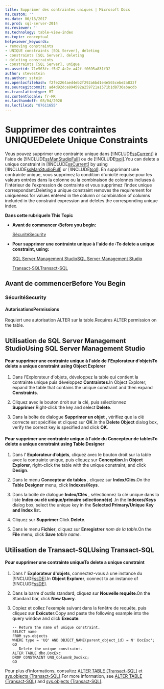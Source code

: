 ```yaml
---
title: Supprimer des contraintes uniques | Microsoft Docs
ms.custom: ''
ms.date: 06/13/2017
ms.prod: sql-server-2014
ms.reviewer: ''
ms.technology: table-view-index
ms.topic: conceptual
helpviewer_keywords:
- removing constraints
- UNIQUE constraints [SQL Server], deleting
- constraints [SQL Server], deleting
- deleting constraints
- constraints [SQL Server], unique
ms.assetid: 71e563fc-f5d7-4c2e-a42f-f0695a831f32
author: stevestein
ms.author: sstein
ms.openlocfilehash: f2fe2264aed4eb2f292a6bd1e4e565cebe2a833f
ms.sourcegitcommit: ad4d92dce894592a259721a1571b1d8736abacdb
ms.translationtype: MT
ms.contentlocale: fr-FR
ms.lasthandoff: 08/04/2020
ms.locfileid: "87611655"
---
```

# <a name="delete-unique-constraints"></a><span data-ttu-id="6d7ce-102">Supprimer des contraintes UNIQUE</span><span class="sxs-lookup"><span data-stu-id="6d7ce-102">Delete Unique Constraints</span></span>
  <span data-ttu-id="6d7ce-103">Vous pouvez supprimer une contrainte unique dans [!INCLUDE[ssCurrent](../../includes/sscurrent-md.md)] à l'aide de [!INCLUDE[ssManStudioFull](../../includes/ssmanstudiofull-md.md)] ou de [!INCLUDE[tsql](../../includes/tsql-md.md)].</span><span class="sxs-lookup"><span data-stu-id="6d7ce-103">You can delete a unique constraint in [!INCLUDE[ssCurrent](../../includes/sscurrent-md.md)] by using [!INCLUDE[ssManStudioFull](../../includes/ssmanstudiofull-md.md)] or [!INCLUDE[tsql](../../includes/tsql-md.md)].</span></span> <span data-ttu-id="6d7ce-104">En supprimant une contrainte unique, vous supprimez la condition d'unicité requise pour les valeurs entrées dans la colonne ou la combinaison de colonnes incluses à l'intérieur de l'expression de contrainte et vous supprimez l'index unique correspondant.</span><span class="sxs-lookup"><span data-stu-id="6d7ce-104">Deleting a unique constraint removes the requirement for uniqueness for values entered in the column or combination of columns included in the constraint expression and deletes the corresponding unique index.</span></span>  
  
 <span data-ttu-id="6d7ce-105">**Dans cette rubrique**</span><span class="sxs-lookup"><span data-stu-id="6d7ce-105">**In This Topic**</span></span>  
  
-   <span data-ttu-id="6d7ce-106">**Avant de commencer :**</span><span class="sxs-lookup"><span data-stu-id="6d7ce-106">**Before you begin:**</span></span>  
  
     [<span data-ttu-id="6d7ce-107">Sécurité</span><span class="sxs-lookup"><span data-stu-id="6d7ce-107">Security</span></span>](#Security)  
  
-   <span data-ttu-id="6d7ce-108">**Pour supprimer une contrainte unique à l'aide de :**</span><span class="sxs-lookup"><span data-stu-id="6d7ce-108">**To delete a unique constraint, using:**</span></span>  
  
     [<span data-ttu-id="6d7ce-109">SQL Server Management Studio</span><span class="sxs-lookup"><span data-stu-id="6d7ce-109">SQL Server Management Studio</span></span>](#SSMSProcedure)  
  
     [<span data-ttu-id="6d7ce-110">Transact-SQL</span><span class="sxs-lookup"><span data-stu-id="6d7ce-110">Transact-SQL</span></span>](#TsqlProcedure)  
  
##  <a name="before-you-begin"></a><a name="BeforeYouBegin"></a> <span data-ttu-id="6d7ce-111">Avant de commencer</span><span class="sxs-lookup"><span data-stu-id="6d7ce-111">Before You Begin</span></span>  
  
###  <a name="security"></a><a name="Security"></a> <span data-ttu-id="6d7ce-112">Sécurité</span><span class="sxs-lookup"><span data-stu-id="6d7ce-112">Security</span></span>  
  
####  <a name="permissions"></a><a name="Permissions"></a> <span data-ttu-id="6d7ce-113">Autorisations</span><span class="sxs-lookup"><span data-stu-id="6d7ce-113">Permissions</span></span>  
 <span data-ttu-id="6d7ce-114">Requiert une autorisation ALTER sur la table.</span><span class="sxs-lookup"><span data-stu-id="6d7ce-114">Requires ALTER permission on the table.</span></span>  
  
##  <a name="using-sql-server-management-studio"></a><a name="SSMSProcedure"></a> <span data-ttu-id="6d7ce-115">Utilisation de SQL Server Management Studio</span><span class="sxs-lookup"><span data-stu-id="6d7ce-115">Using SQL Server Management Studio</span></span>  
  
#### <a name="to-delete-a-unique-constraint-using-object-explorer"></a><span data-ttu-id="6d7ce-116">Pour supprimer une contrainte unique à l'aide de l'Explorateur d'objets</span><span class="sxs-lookup"><span data-stu-id="6d7ce-116">To delete a unique constraint using Object Explorer</span></span>  
  
1.  <span data-ttu-id="6d7ce-117">Dans l'Explorateur d'objets, développez la table qui contient la contrainte unique puis développez **Contraintes**.</span><span class="sxs-lookup"><span data-stu-id="6d7ce-117">In Object Explorer, expand the table that contains the unique constraint and then expand **Constraints**.</span></span>  
  
2.  <span data-ttu-id="6d7ce-118">Cliquez avec le bouton droit sur la clé, puis sélectionnez **Supprimer**.</span><span class="sxs-lookup"><span data-stu-id="6d7ce-118">Right-click the key and select **Delete**.</span></span>  
  
3.  <span data-ttu-id="6d7ce-119">Dans la boîte de dialogue **Supprimer un objet** , vérifiez que la clé correcte est spécifiée et cliquez sur **OK**.</span><span class="sxs-lookup"><span data-stu-id="6d7ce-119">In the **Delete Object** dialog box, verify the correct key is specified and click **OK**.</span></span>  
  
#### <a name="to-delete-a-unique-constraint-using-table-designer"></a><span data-ttu-id="6d7ce-120">Pour supprimer une contrainte unique à l'aide du Concepteur de tables</span><span class="sxs-lookup"><span data-stu-id="6d7ce-120">To delete a unique constraint using Table Designer</span></span>  
  
1.  <span data-ttu-id="6d7ce-121">Dans l’ **Explorateur d’objets**, cliquez avec le bouton droit sur la table avec la contrainte unique, puis cliquez sur **Conception**.</span><span class="sxs-lookup"><span data-stu-id="6d7ce-121">In **Object Explorer**, right-click the table with the unique constraint, and click **Design**.</span></span>  
  
2.  <span data-ttu-id="6d7ce-122">Dans le menu **Concepteur de tables** , cliquez sur **Index/Clés**.</span><span class="sxs-lookup"><span data-stu-id="6d7ce-122">On the **Table Designer** menu, click **Indexes/Keys**.</span></span>  
  
3.  <span data-ttu-id="6d7ce-123">Dans la boîte de dialogue **Index/Clés** , sélectionnez la clé unique dans la liste **Index ou clé unique/primaire sélectionné(e)** .</span><span class="sxs-lookup"><span data-stu-id="6d7ce-123">In the **Indexes/Keys** dialog box, select the unique key in the **Selected Primary/Unique Key and Index** list.</span></span>  
  
4.  <span data-ttu-id="6d7ce-124">Cliquez sur **Supprimer**.</span><span class="sxs-lookup"><span data-stu-id="6d7ce-124">Click **Delete**.</span></span>  
  
5.  <span data-ttu-id="6d7ce-125">Dans le menu **Fichier**, cliquez sur **Enregistrer** _nom de la table_.</span><span class="sxs-lookup"><span data-stu-id="6d7ce-125">On the **File** menu, click **Save** _table name_.</span></span>  
  
##  <a name="using-transact-sql"></a><a name="TsqlProcedure"></a> <span data-ttu-id="6d7ce-126">Utilisation de Transact-SQL</span><span class="sxs-lookup"><span data-stu-id="6d7ce-126">Using Transact-SQL</span></span>  
  
#### <a name="to-delete-a-unique-constraint"></a><span data-ttu-id="6d7ce-127">Pour supprimer une contrainte unique</span><span class="sxs-lookup"><span data-stu-id="6d7ce-127">To delete a unique constraint</span></span>  
  
1.  <span data-ttu-id="6d7ce-128">Dans l' **Explorateur d'objets**, connectez-vous à une instance du [!INCLUDE[ssDE](../../includes/ssde-md.md)].</span><span class="sxs-lookup"><span data-stu-id="6d7ce-128">In **Object Explorer**, connect to an instance of [!INCLUDE[ssDE](../../includes/ssde-md.md)].</span></span>  
  
2.  <span data-ttu-id="6d7ce-129">Dans la barre d'outils standard, cliquez sur **Nouvelle requête**.</span><span class="sxs-lookup"><span data-stu-id="6d7ce-129">On the Standard bar, click **New Query**.</span></span>  
  
3.  <span data-ttu-id="6d7ce-130">Copiez et collez l'exemple suivant dans la fenêtre de requête, puis cliquez sur **Exécuter**.</span><span class="sxs-lookup"><span data-stu-id="6d7ce-130">Copy and paste the following example into the query window and click **Execute**.</span></span>  
  
    ```  
    -- Return the name of unique constraint.  
    SELECT name  
    FROM sys.objects  
    WHERE type = 'UQ' AND OBJECT_NAME(parent_object_id) = N' DocExc';  
    GO  
    -- Delete the unique constraint.  
    ALTER TABLE dbo.DocExc   
    DROP CONSTRAINT UNQ_ColumnB_DocExc;  
    GO  
    ```  
  
 <span data-ttu-id="6d7ce-131">Pour plus d’informations, consultez [ALTER TABLE &#40;Transact-SQL&#41;](/sql/t-sql/statements/alter-table-transact-sql) et [sys.objects &#40;Transact-SQL&#41;](/sql/relational-databases/system-catalog-views/sys-objects-transact-sql).</span><span class="sxs-lookup"><span data-stu-id="6d7ce-131">For more information, see [ALTER TABLE &#40;Transact-SQL&#41;](/sql/t-sql/statements/alter-table-transact-sql) and [sys.objects &#40;Transact-SQL&#41;](/sql/relational-databases/system-catalog-views/sys-objects-transact-sql).</span></span>  
  
###  <a name="TsqlExample"></a>  
